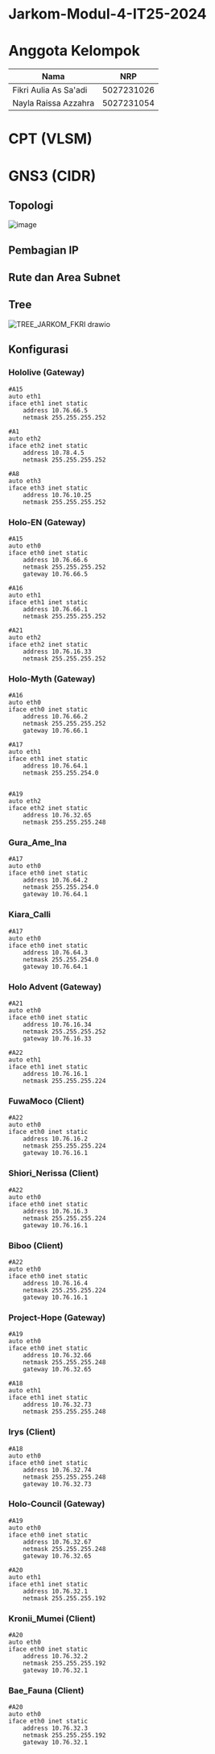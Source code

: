 # Jarkom-Modul-4-IT25-2024

# Anggota Kelompok
| Nama  | NRP  |
|----------|----------|
| Fikri Aulia As Sa'adi  | 5027231026 |
| Nayla Raissa Azzahra  | 5027231054 |

# CPT (VLSM)

# GNS3 (CIDR)
## Topologi
![image](https://github.com/user-attachments/assets/66dd358f-1a88-4676-8ead-390ce1ece390)

## Pembagian IP

## Rute dan Area Subnet

## Tree
![TREE_JARKOM_FKRI drawio](https://github.com/user-attachments/assets/1e630aab-d20e-4149-938b-16ab39f6c8c2)

## Konfigurasi
### Hololive (Gateway)
```
#A15
auto eth1
iface eth1 inet static
    address 10.76.66.5
    netmask 255.255.255.252

#A1
auto eth2
iface eth2 inet static
    address 10.78.4.5
    netmask 255.255.255.252

#A8
auto eth3
iface eth3 inet static
    address 10.76.10.25
    netmask 255.255.255.252
```

### Holo-EN (Gateway)
```
#A15
auto eth0
iface eth0 inet static
    address 10.76.66.6
    netmask 255.255.255.252
    gateway 10.76.66.5

#A16
auto eth1
iface eth1 inet static
    address 10.76.66.1
    netmask 255.255.255.252

#A21
auto eth2
iface eth2 inet static
    address 10.76.16.33
    netmask 255.255.255.252
```

### Holo-Myth (Gateway)
```
#A16
auto eth0
iface eth0 inet static
    address 10.76.66.2
    netmask 255.255.255.252
    gateway 10.76.66.1

#A17
auto eth1
iface eth1 inet static
    address 10.76.64.1
    netmask 255.255.254.0


#A19
auto eth2
iface eth2 inet static
    address 10.76.32.65
    netmask 255.255.255.248
```

### Gura_Ame_Ina
```
#A17
auto eth0
iface eth0 inet static
    address 10.76.64.2
    netmask 255.255.254.0
    gateway 10.76.64.1
```

### Kiara_Calli
```
#A17
auto eth0
iface eth0 inet static
    address 10.76.64.3
    netmask 255.255.254.0
    gateway 10.76.64.1
```

### Holo Advent (Gateway)
```
#A21
auto eth0
iface eth0 inet static
    address 10.76.16.34
    netmask 255.255.255.252
    gateway 10.76.16.33

#A22
auto eth1
iface eth1 inet static
    address 10.76.16.1
    netmask 255.255.255.224
```

### FuwaMoco (Client)
```
#A22
auto eth0
iface eth0 inet static
    address 10.76.16.2
    netmask 255.255.255.224
    gateway 10.76.16.1
```

### Shiori_Nerissa (Client)
```
#A22
auto eth0
iface eth0 inet static
    address 10.76.16.3
    netmask 255.255.255.224
    gateway 10.76.16.1
```

### Biboo (Client)
```
#A22
auto eth0
iface eth0 inet static
    address 10.76.16.4
    netmask 255.255.255.224
    gateway 10.76.16.1
```

### Project-Hope (Gateway)
```
#A19
auto eth0
iface eth0 inet static
    address 10.76.32.66
    netmask 255.255.255.248
    gateway 10.76.32.65

#A18
auto eth1
iface eth1 inet static
    address 10.76.32.73
    netmask 255.255.255.248
```

### Irys (Client)

```
#A18
auto eth0
iface eth0 inet static
    address 10.76.32.74
    netmask 255.255.255.248
    gateway 10.76.32.73
```

### Holo-Council (Gateway)
```
#A19
auto eth0
iface eth0 inet static
    address 10.76.32.67
    netmask 255.255.255.248
    gateway 10.76.32.65

#A20
auto eth1
iface eth1 inet static
    address 10.76.32.1
    netmask 255.255.255.192
```

### Kronii_Mumei (Client)
```
#A20
auto eth0
iface eth0 inet static
    address 10.76.32.2
    netmask 255.255.255.192
    gateway 10.76.32.1
```

### Bae_Fauna (Client)
```
#A20
auto eth0
iface eth0 inet static
    address 10.76.32.3
    netmask 255.255.255.192
    gateway 10.76.32.1
```
